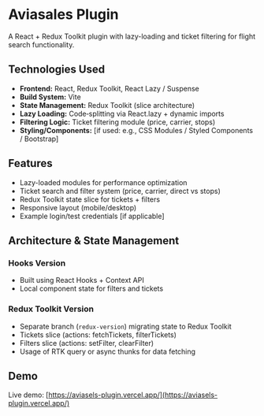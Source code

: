 # Aviasales Plugin  
A React + Redux Toolkit plugin with lazy-loading and ticket filtering for flight search functionality.

## Technologies Used  
- **Frontend:** React, Redux Toolkit, React Lazy / Suspense  
- **Build System:** Vite  
- **State Management:** Redux Toolkit (slice architecture)  
- **Lazy Loading:** Code‐splitting via React.lazy + dynamic imports  
- **Filtering Logic:** Ticket filtering module (price, carrier, stops)  
- **Styling/Components:** [if used: e.g., CSS Modules / Styled Components / Bootstrap]  

## Features  
- Lazy-loaded modules for performance optimization  
- Ticket search and filter system (price, carrier, direct vs stops)  
- Redux Toolkit state slice for tickets + filters  
- Responsive layout (mobile/desktop)  
- Example login/test credentials [if applicable]  

## Architecture & State Management  
### Hooks Version  
- Built using React Hooks + Context API  
- Local component state for filters and tickets  

### Redux Toolkit Version  
- Separate branch (`redux-version`) migrating state to Redux Toolkit  
- Tickets slice (actions: fetchTickets, filterTickets)  
- Filters slice (actions: setFilter, clearFilter)  
- Usage of RTK query or async thunks for data fetching  

## Demo  
Live demo: [https://aviasels-plugin.vercel.app/](https://aviasels-plugin.vercel.app/)  






